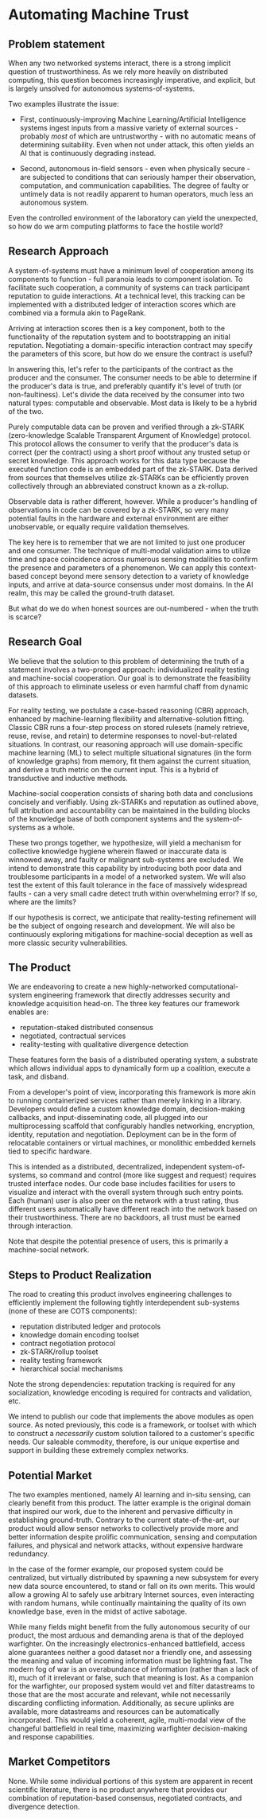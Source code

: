 # Automating Machine Trust

## Problem statement

When any two networked systems interact, there is a strong implicit question of trustworthiness.
As we rely more heavily on distributed computing, this question becomes increasingly imperative, and explicit, but is largely unsolved for autonomous systems-of-systems.

Two examples illustrate the issue:

 - First, continuously-improving Machine Learning/Artificial Intelligence systems ingest inputs from a massive variety of external sources - probably *most* of which are untrustworthy - with no automatic means of determining suitability.
Even when not under attack, this often yields an AI that is continuously degrading instead.

 - Second, autonomous in-field sensors - even when physically secure - are subjected to conditions that can seriously hamper their observation, computation, and communication capabilities.
The degree of faulty or untimely data is not readily apparent to human operators, much less an autonomous system.

Even the controlled environment of the laboratory can yield the unexpected, so how do we arm computing platforms to face the hostile world?

## Research Approach

A system-of-systems must have a minimum level of cooperation among its components to function - full paranoia leads to component isolation.
To facilitate such cooperation, a community of systems can track participant reputation to guide interactions.
At a technical level, this tracking can be implemented with a distributed ledger of interaction scores which are combined via a formula akin to PageRank.

Arriving at interaction scores then is a key component, both to the functionality of the reputation system and to bootstrapping an initial reputation.
Negotiating a domain-specific interaction contract may specify the parameters of this score, but how do we ensure the contract is useful?

In answering this, let's refer to the participants of the contract as the producer and the consumer.
The consumer needs to be able to determine if the producer's data is true, and preferably quantify it's level of truth (or non-faultiness).
Let's divide the data received by the consumer into two natural types: computable and observable.
Most data is likely to be a hybrid of the two.

Purely computable data can be proven and verified through a zk-STARK (zero-knowledge Scalable Transparent Argument of Knowledge) protocol.
This protocol allows the consumer to verify that the producer's data is correct (per the contract) using a short proof without any trusted setup or secret knowledge.
This approach works for this data type because the executed function code is an embedded part of the zk-STARK.
Data derived from sources that themselves utilize zk-STARKs can be efficiently proven collectively through an abbreviated construct known as a zk-rollup.

Observable data is rather different, however.
While a producer's handling of observations in code can be covered by a zk-STARK, so very many potential faults in the hardware and external environment are either unobservable, or equally require validation themselves.

The key here is to remember that we are not limited to just one producer and one consumer.
The technique of multi-modal validation aims to utilize time and space coincidence across numerous sensing modalities to confirm the presence and parameters of a phenomenon.
We can apply this context-based concept beyond mere sensory detection to a variety of knowledge inputs, and arrive at data-source consensus under most domains.
In the AI realm, this may be called the ground-truth dataset.

But what do we do when honest sources are out-numbered - when the truth is scarce? 

## Research Goal

We believe that the solution to this problem of determining the truth of a statement involves a two-pronged approach: individualized reality testing and machine-social cooperation. 
Our goal is to demonstrate the feasibility of this approach to eliminate useless or even harmful chaff from dynamic datasets.

For reality testing, we postulate a case-based reasoning (CBR) approach, enhanced by machine-learning flexibility and alternative-solution fitting.
Classic CBR runs a four-step process on stored rulesets (namely retrieve, reuse, revise, and retain) to determine responses to novel-but-related situations.
In contrast, our reasoning approach will use domain-specific machine learning (ML) to select multiple situational signatures (in the form of knowledge graphs) from memory, fit them against the current situation, and derive a truth metric on the current input.
This is a hybrid of transductive and inductive methods.

Machine-social cooperation consists of sharing both data and conclusions concisely and verifiably.
Using zk-STARKs and reputation as outlined above, full attribution and accountability can be maintained in the building blocks of the knowledge base of both component systems and the system-of-systems as a whole.

These two prongs together, we hypothesize, will yield a mechanism for collective knowledge hygiene wherein flawed or inaccurate data is winnowed away, and faulty or malignant sub-systems are excluded.
We intend to demonstrate this capability by introducing both poor data and troublesome participants in a model of a networked system.
We will also test the extent of this fault tolerance in the face of massively widespread faults - can a very small cadre detect truth within overwhelming error?
If so, where are the limits?

If our hypothesis is correct, we anticipate that reality-testing refinement will be the subject of ongoing research and development.
We will also be continuously exploring mitigations for machine-social deception as well as more classic security vulnerabilities. 

## The Product

We are endeavoring to create a new highly-networked computational-system engineering framework that directly addresses security and knowledge acquisition head-on.
The three key features our framework enables are:
 - reputation-staked distributed consensus
 - negotiated, contractual services
 - reality-testing with qualitative divergence detection

These features form the basis of a distributed operating system, a substrate which allows individual apps to dynamically form up a coalition, execute a task, and disband.   

From a developer's point of view, incorporating this framework is more akin to running containerized services rather than merely linking in a library. 
Developers would define a custom knowledge domain, decision-making callbacks, and input-disseminating code, all plugged into our multiprocessing scaffold that configurably handles networking, encryption, identity, reputation and negotiation.
Deployment can be in the form of relocatable containers or virtual machines, or monolithic embedded kernels tied to specific hardware.

This is intended as a distributed, decentralized, independent system-of-systems, so command and control (more like suggest and request) requires trusted interface nodes. 
Our code base includes facilities for users to visualize and interact with the overall system through such entry points.
Each (human) user is also peer on the network with a trust rating, thus different users automatically have different reach into the network based on their trustworthiness.
There are no backdoors, all trust must be earned through interaction.

Note that despite the potential presence of users, this is primarily a machine-social network.

## Steps to Product Realization

The road to creating this product involves engineering challenges to efficiently implement the following tightly interdependent sub-systems (none of these are COTS components):
 - reputation distributed ledger and protocols
 - knowledge domain encoding toolset
 - contract negotiation protocol
 - zk-STARK/rollup toolset
 - reality testing framework
 - hierarchical social mechanisms

Note the strong dependencies: reputation tracking is required for any socialization, knowledge encoding is required for contracts and validation, etc. 

We intend to publish our code that implements the above modules as open source. 
As noted previously, this code is a framework, or toolset with which to construct a *necessarily* custom solution tailored to a customer's specific needs.
Our saleable commodity, therefore, is our unique expertise and support in building these extremely complex networks.

## Potential Market

The two examples mentioned, namely AI learning and in-situ sensing, can clearly benefit from this product.
The latter example is the original domain that inspired our work, due to the inherent and pervasive difficulty in establishing ground-truth.
Contrary to the current state-of-the-art, our product would allow sensor networks to collectively provide more and better information despite prolific communication, sensing and computation failures, and physical and network attacks, without expensive hardware redundancy. 

In the case of the former example, our proposed system could be centralized, but virtually distributed by spawning a new subsystem for every new data source encountered, to stand or fall on its own merits.
This would allow a growing AI to safely use arbitrary Internet sources, even interacting with random humans, while continually maintaining the quality of its own knowledge base, even in the midst of active sabotage.

While many fields might benefit from the fully autonomous security of our product, the most arduous and demanding arena is that of the deployed warfighter.
On the increasingly electronics-enhanced battlefield, access alone guarantees neither a good dataset nor a friendly one, and assessing the meaning and value of incoming information must be lightning fast.
The modern fog of war is an overabundance of information (rather than a lack of it), much of it irrelevant or false, such that meaning is lost.
As a companion for the warfighter, our proposed system would vet and filter datastreams to those that are the most accurate and relevant, while not necessarily discarding conflicting information.
Additionally, as secure uplinks are available, more datastreams and resources can be automatically incorporated.
This would yield a coherent, agile, multi-modal view of the changeful battlefield in real time, maximizing warfighter decision-making and response capabilities.

## Market Competitors

None.
While some individual portions of this system are apparent in recent scientific literature, there is no product anywhere that provides our combination of reputation-based consensus, negotiated contracts, and divergence detection.

